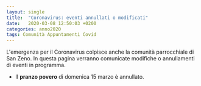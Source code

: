 ```yaml
---
layout: single
title:  "Coronavirus: eventi annullati o modificati"
date:   2020-03-08 12:50:03 +0200
categories: anno2020
tags: Comunità Appuntamenti Covid
---
```


L'emergenza per il Coronavirus colpisce anche la comunità parrocchiale di San Zeno. In questa pagina verranno comunicate modifiche o annullamenti di eventi in programma. 


* Il **pranzo povero** di domenica 15 marzo è annullato.

